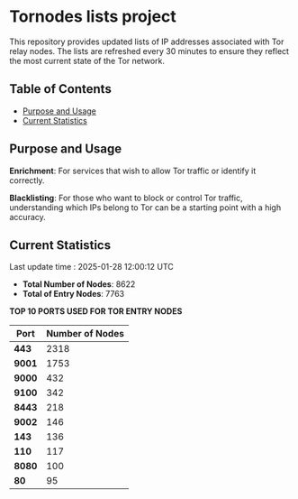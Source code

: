 # Tornodes lists project

This repository provides updated lists of IP addresses associated with Tor relay nodes. The lists are refreshed every 30 minutes to ensure they reflect the most current state of the Tor network.

## Table of Contents

- [Purpose and Usage](#purpose-and-usage)
- [Current Statistics](#current-statistics)


## Purpose and Usage

**Enrichment**: For services that wish to allow Tor traffic or identify it correctly.

**Blacklisting**: For those who want to block or control Tor traffic, understanding which IPs belong to Tor can be a starting point with a high accuracy.

## Current Statistics

Last update time : 2025-01-28 12:00:12 UTC

- **Total Number of Nodes**: 8622
- **Total of Entry Nodes**: 7763

**TOP 10 PORTS USED FOR TOR ENTRY NODES**

| **Port** | **Number of Nodes** |
|------|-----------------|
| **443**   | 2318  |
| **9001**   | 1753  |
| **9000**   | 432  |
| **9100**   | 342  |
| **8443**   | 218  |
| **9002**   | 146  |
| **143**   | 136  |
| **110**   | 117  |
| **8080**   | 100  |
| **80**   | 95  |

